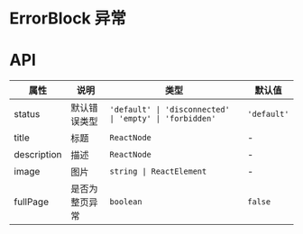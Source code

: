 # ErrorBlock 异常

<code src="./demos/demo-basic.jsx"></code>

<code src="./demos/demo-full-page.jsx"></code>

<code src="./demos/demo2.jsx"></code>

# API

| 属性        | 说明           | 类型                                                    | 默认值      |
| ----------- | -------------- | ------------------------------------------------------- | ----------- |
| status      | 默认错误类型   | `'default' \| 'disconnected' \| 'empty' \| 'forbidden'` | `'default'` |
| title       | 标题           | `ReactNode`                                             | -           |
| description | 描述           | `ReactNode`                                             | -           |
| image       | 图片           | `string \| ReactElement`                                | -           |
| fullPage    | 是否为整页异常 | `boolean`                                               | `false`     |
